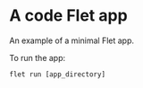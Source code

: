 # A code Flet app

An example of a minimal Flet app.

To run the app:

```
flet run [app_directory]
```